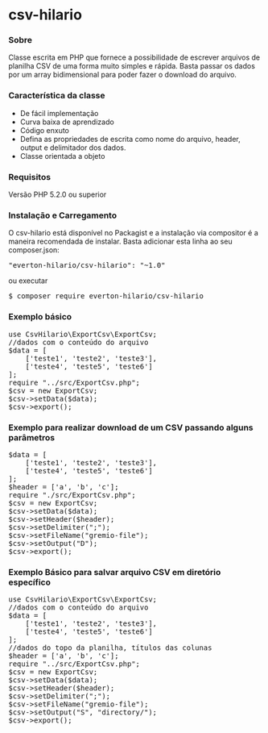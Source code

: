 # csv-hilario
<h3>Sobre</h3>

<p>Classe escrita em PHP que fornece a possibilidade de escrever arquivos de planilha CSV de uma forma muito simples e rápida.
Basta passar os dados por um array bidimensional para poder fazer o download do arquivo.</p>

<h3>Característica da classe</h3>
<ul>
	<li>De fácil implementação</li>
	<li>Curva baixa de aprendizado</li>
	<li>Código enxuto</li>
	<li>Defina as propriedades de escrita como nome do arquivo, header, output e delimitador dos dados.</li>
	<li>Classe orientada a objeto</li>
</ul>

<h3>Requisitos</h3>
<p>Versão PHP 5.2.0 ou superior</p>

<h3>Instalação e Carregamento</h3>
<p>
O csv-hilario está disponível no Packagist e a instalação via compositor é a maneira recomendada de instalar. Basta adicionar esta linha ao seu composer.json:
</p>
<pre>"everton-hilario/csv-hilario": "~1.0"</pre>
<p>ou executar</p>
<pre>$ composer require everton-hilario/csv-hilario</pre>

<h3>Exemplo básico</h3>
<pre>
use CsvHilario\ExportCsv\ExportCsv;
//dados com o conteúdo do arquivo
$data = [
	['teste1', 'teste2', 'teste3'],
	['teste4', 'teste5', 'teste6']
];
require "../src/ExportCsv.php";
$csv = new ExportCsv;
$csv->setData($data);
$csv->export();
</pre>

<h3>Exemplo para realizar download de um CSV passando alguns parâmetros</h3>
<pre>
$data = [
	['teste1', 'teste2', 'teste3'],
	['teste4', 'teste5', 'teste6']
];
$header = ['a', 'b', 'c'];
require "./src/ExportCsv.php";
$csv = new ExportCsv;
$csv->setData($data);
$csv->setHeader($header);
$csv->setDelimiter(";");
$csv->setFileName("gremio-file");
$csv->setOutput("D");
$csv->export();
</pre>

<h3>Exemplo Básico para salvar arquivo CSV em diretório específico</h3>
<pre>
use CsvHilario\ExportCsv\ExportCsv;
//dados com o conteúdo do arquivo
$data = [
	['teste1', 'teste2', 'teste3'],
	['teste4', 'teste5', 'teste6']
];
//dados do topo da planilha, títulos das colunas
$header = ['a', 'b', 'c'];
require "../src/ExportCsv.php";
$csv = new ExportCsv;
$csv->setData($data);
$csv->setHeader($header);
$csv->setDelimiter(";");
$csv->setFileName("gremio-file");
$csv->setOutput("S", "directory/");
$csv->export();
</pre>